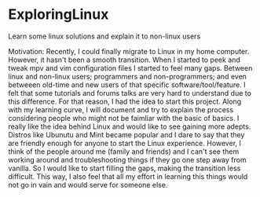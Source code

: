 # ExploringLinux
Learn some linux solutions and explain it to non-linux users

Motivation:
Recently, I could finally migrate to Linux in my home computer. However, it hasn't been a smooth transition. 
When I started to peek and tweak mpv and vim configuration files I started to feel many gaps. 
Between linux and non-linux users; programmers and non-programmers; and even betweeen old-time and new users of that specific software/tool/feature. 
I felt that some tutorials and forums talks are very hard to understand due to this difference. 
For that reason, I had the idea to start this project. 
Along with my learning curve, I will document and try to explain the process considering people who might not be faimliar with the basic of basics. 
I really like the idea behind Linux and would like to see gaining more adepts. 
Distros like Ubunutu and Mint became popular and I dare to say that they are friendly enough for anyone to start the Linux experience. 
However, I think of the people around me (family and friends) and I can't see them working around and troubleshooting things if they go one step away from vanilla. 
So I would like to start filling the gaps, making the transition less difficult. 
This way, I also feel that all my effort in learning this things would not go in vain and would serve for someone else. 
